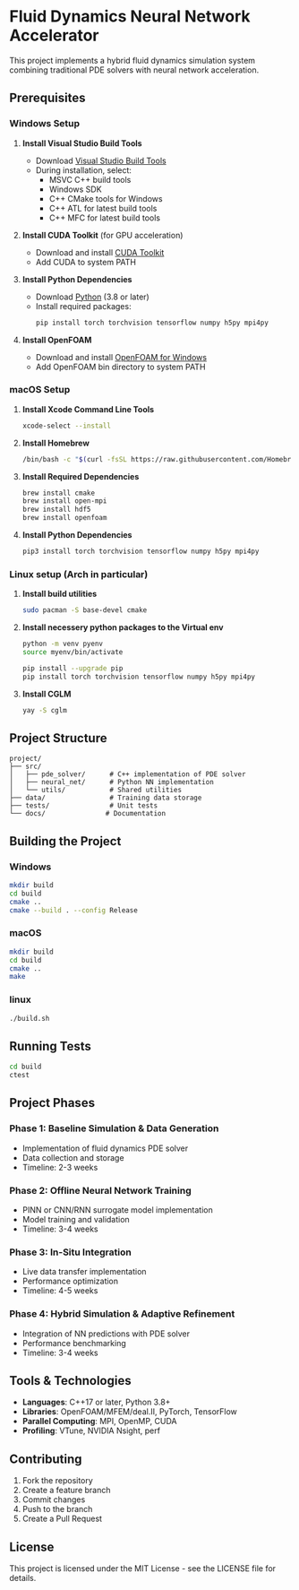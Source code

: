 # Fluid Dynamics Neural Network Accelerator

This project implements a hybrid fluid dynamics simulation system combining traditional PDE solvers with neural network acceleration.

## Prerequisites

### Windows Setup

1. **Install Visual Studio Build Tools**

   - Download [Visual Studio Build Tools](https://visualstudio.microsoft.com/visual-cpp-build-tools/)
   - During installation, select:
     - MSVC C++ build tools
     - Windows SDK
     - C++ CMake tools for Windows
     - C++ ATL for latest build tools
     - C++ MFC for latest build tools

2. **Install CUDA Toolkit** (for GPU acceleration)

   - Download and install [CUDA Toolkit](https://developer.nvidia.com/cuda-downloads)
   - Add CUDA to system PATH

3. **Install Python Dependencies**

   - Download [Python](https://www.python.org/downloads/) (3.8 or later)
   - Install required packages:
     ```bash
     pip install torch torchvision tensorflow numpy h5py mpi4py
     ```

4. **Install OpenFOAM**
   - Download and install [OpenFOAM for Windows](https://openfoam.org/download/windows/)
   - Add OpenFOAM bin directory to system PATH

### macOS Setup

1. **Install Xcode Command Line Tools**

   ```bash
   xcode-select --install
   ```

2. **Install Homebrew**

   ```bash
   /bin/bash -c "$(curl -fsSL https://raw.githubusercontent.com/Homebrew/install/HEAD/install.sh)"
   ```

3. **Install Required Dependencies**

   ```bash
   brew install cmake
   brew install open-mpi
   brew install hdf5
   brew install openfoam
   ```

4. **Install Python Dependencies**
   ```bash
   pip3 install torch torchvision tensorflow numpy h5py mpi4py
   ```

### Linux setup (Arch in particular)

1. **Install build utilities**
   ```bash
   sudo pacman -S base-devel cmake 
   ```
2. **Install necessery python packages to the Virtual env**
   ```bash
   python -m venv pyenv
   source myenv/bin/activate

   pip install --upgrade pip
   pip install torch torchvision tensorflow numpy h5py mpi4py
   ```

3. **Install CGLM**
   ```bash
   yay -S cglm
   ```

## Project Structure

```
project/
├── src/
│   ├── pde_solver/      # C++ implementation of PDE solver
│   ├── neural_net/      # Python NN implementation
│   └── utils/           # Shared utilities
├── data/                # Training data storage
├── tests/               # Unit tests
└── docs/               # Documentation
```

## Building the Project

### Windows

```bash
mkdir build
cd build
cmake ..
cmake --build . --config Release
```

### macOS

```bash
mkdir build
cd build
cmake ..
make
```

### linux
```bash
./build.sh
```

## Running Tests

```bash
cd build
ctest
```

## Project Phases

### Phase 1: Baseline Simulation & Data Generation

- Implementation of fluid dynamics PDE solver
- Data collection and storage
- Timeline: 2-3 weeks

### Phase 2: Offline Neural Network Training

- PINN or CNN/RNN surrogate model implementation
- Model training and validation
- Timeline: 3-4 weeks

### Phase 3: In-Situ Integration

- Live data transfer implementation
- Performance optimization
- Timeline: 4-5 weeks

### Phase 4: Hybrid Simulation & Adaptive Refinement

- Integration of NN predictions with PDE solver
- Performance benchmarking
- Timeline: 3-4 weeks

## Tools & Technologies

- **Languages**: C++17 or later, Python 3.8+
- **Libraries**: OpenFOAM/MFEM/deal.II, PyTorch, TensorFlow
- **Parallel Computing**: MPI, OpenMP, CUDA
- **Profiling**: VTune, NVIDIA Nsight, perf

## Contributing

1. Fork the repository
2. Create a feature branch
3. Commit changes
4. Push to the branch
5. Create a Pull Request

## License

This project is licensed under the MIT License - see the LICENSE file for details.

